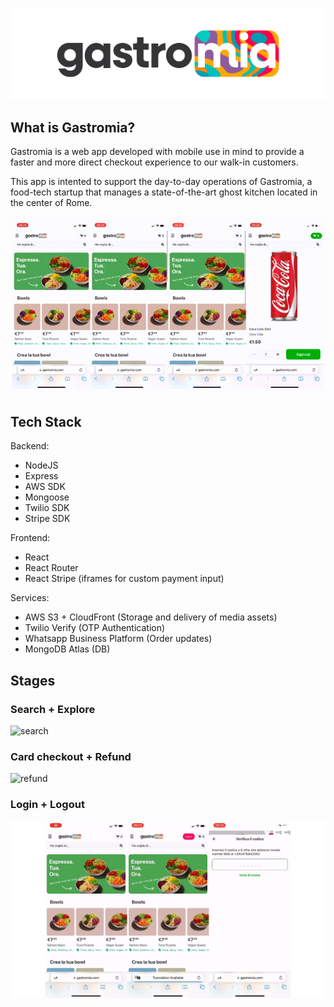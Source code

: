 ![logo](gastromia_logo.png)

## What is Gastromia?

Gastromia is a web app developed with mobile use in mind to provide a faster and more direct checkout experience to our walk-in customers. 

This app is intented to support the day-to-day operations of Gastromia, a food-tech startup that manages a state-of-the-art ghost kitchen located in the center of Rome.

![preview](preview.gif)

## Tech Stack

Backend:

- NodeJS
- Express
- AWS SDK
- Mongoose
- Twilio SDK
- Stripe SDK

Frontend:

- React
- React Router
- React Stripe (iframes for custom payment input)

Services:

- AWS S3 + CloudFront (Storage and delivery of media assets)
- Twilio Verify (OTP Authentication)
- Whatsapp Business Platform (Order updates)
- MongoDB Atlas (DB)

## Stages

### Search + Explore
![search](search.gif)

### Card checkout + Refund
![refund](refund.gif)

### Login + Logout
![login](login.gif)

